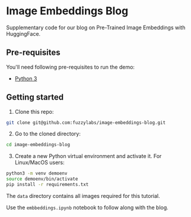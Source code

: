# Image Embeddings Blog
Supplementary code for our blog on Pre-Trained Image Embeddings with HuggingFace.

## Pre-requisites
You'll need following pre-requisites to run the demo:

- [Python 3](https://www.python.org/downloads/)

## Getting started

1. Clone this repo:
```bash
git clone git@github.com:fuzzylabs/image-embeddings-blog.git
```

2. Go to the cloned directory:
```bash
cd image-embeddings-blog
```

3. Create a new Python virtual environment and activate it. For Linux/MacOS users:
```bash
python3 -m venv demoenv
source demoenv/bin/activate
pip install -r requirements.txt
```

The `data` directory contains all images required for this tutorial.

Use the `embbeddings.ipynb` notebook to follow along with the blog.

